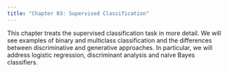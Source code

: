 ```yaml
---
title: "Chapter 03: Supervised Classification"
---
```

This chapter treats the supervised classification task in more detail. We will see examples of binary and multiclass classification and the differences between discriminative and generative approaches. In particular, we will address logistic regression, discriminant analysis and naive Bayes classifiers.